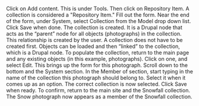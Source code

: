 Click on Add content. This is under Tools.
Then click on Repository Item. A collection is considered a "Repository Item."
Fill out the form.
Near the end of the form, under System, select Collection from the Model drop down list. 
Click Save when done.
The collection is created. It is a Drupal node that acts as the “parent” node for all objects (photographs) in the collection. This relationship is created by the user. A collection does not have to be created first. Objects can be loaded and then “linked” to the collection, which is a Drupal node. 
To populate the collection, return to the main page and any existing objects (in this example, photographs). Click on one, and select Edit. 
This brings up the form for this photograph. Scroll down to the bottom and the System section. In the Member of section, start typing in the name of the collection this photograph should belong to. Select it when it comes up as an option. 
The correct collection is now selected.  Click Save when ready. 
To confirm, return to the main site and the Snowfall collection. The Snow photograph now appears as a member of the Snowfall collection. 
